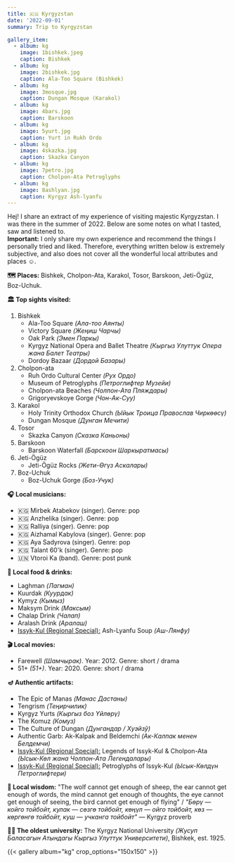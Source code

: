 ```yaml
---
title: 🇰🇬 Kyrgyzstan
date: '2022-09-01'
summary: Trip to Kyrgyzstan

gallery_item:
  - album: kg
    image: 1bishkek.jpeg
    caption: Bishkek
  - album: kg
    image: 2bishkek.jpg
    caption: Ala-Too Square (Bishkek)
  - album: kg
    image: 3mosque.jpg
    caption: Dungan Mosque (Karakol)
  - album: kg
    image: 4bars.jpg
    caption: Barskoon
  - album: kg
    image: 5yurt.jpg
    caption: Yurt in Rukh Ordo
  - album: kg
    image: 4skazka.jpg
    caption: Skazka Canyon
  - album: kg
    image: 7petro.jpg
    caption: Cholpon-Ata Petroglyphs
  - album: kg
    image: 8ashlyan.jpg
    caption: Kyrgyz Ash-lyanfu
---
```

Hej! I share an extract of my experience of visiting majestic Kyrgyzstan. I was there in the summer of 2022. Below are some notes on what I tasted, saw and listened to.<br>
<b>Important:</b> I only share my own experience and recommend the things I personally tried and liked. Therefore, everything written below is extremely subjective, and also does not cover all the wonderful local attributes and places ☺️.

<b>🗺 Places:</b> Bishkek, Cholpon-Ata, Karakol, Tosor, Barskoon, Jeti-Ögüz, Boz-Uchuk.<br>

<b>🏛 Top sights visited: </b>
1. Bishkek
    - Ala-Too Square <i>(Ала-тоо Аянты)</i>
    - Victory Square <i>(Жеңиш Чарчы)</i>
    - Oak Park <i>(Эмен Паркы)</i>
    - Kyrgyz National Opera and Ballet Theatre <i>(Кыргыз Улуттук Опера жана Балет Театры)</i>
    - Dordoy Bazaar <i>(Дордой Базары)</i>
2. Cholpon-ata
    - Ruh Ordo Cultural Center <i>(Рух Ордо)</i>
    - Museum of Petroglyphs <i>(Петроглифтер Музейи)</i>
    - Cholpon-ata Beaches <i>(Чолпон-Ата Пляждары)</i>
    - Grigoryevskoye Gorge <i>(Чон-Ак-Суу)</i>
3. Karakol
    - Holy Trinity Orthodox Church <i>(Ыйык Троица Православ Чиркөөсү)</i>
    - Dungan Mosque <i>(Дунган Мечити)</i>
4. Tosor
    - Skazka Canyon <i>(Сказка Каньоны)</i>
5. Barskoon
    - Barskoon Waterfall <i>(Барскоон Шаркыратмасы)</i>
6. Jeti-Ögüz
    - Jeti-Ögüz Rocks <i>(Жети-Өгүз Аскалары)</i>
7. Boz-Uchuk     
    - Boz-Uchuk Gorge <i>(Боз-Учук)</i>


<b>🎧 Local musicians: </b>
- 🇰🇬 Mirbek Atabekov (singer). Genre: pop
- 🇰🇬 Anzhelika (singer). Genre: pop 
- 🇰🇬 Ralliya (singer). Genre: pop 
- 🇰🇬 Aizhamal Kabylova (singer). Genre: pop 
- 🇰🇬 Aya Sadyrova (singer). Genre: pop 
- 🇰🇬 Talant 60'k (singer). Genre: pop 
- 🇺🇳 Vtoroi Ka (band). Genre: post punk

<b>🥘 Local food & drinks: </b>
- Laghman <i>(Лагман)</i>
- Kuurdak <i>(Куурдак)</i>
- Kymyz <i>(Кымыз)</i>
- Maksym Drink <i>(Максым)</i>
- Chalap Drink <i>(Чалап)</i>
- Aralash Drink <i>(Аралаш)</i>
- <u>Issyk-Kul (Regional Special):</u> Ash-Lyanfu Soup <i>(Аш-Лянфу)</i>


<b>🎬 Local movies:</b>
-  Farewell <i>(Шамчырак)</i>. Year: 2012. Genre: short / drama
-  51+ <i>(51+)</i>. Year: 2020. Genre: short / drama


<b>🪔 Authentic artifacts:</b>
- The Epic of Manas <i>(Манас Дастаны)</i> 
- Tengrism <i>(Теңирчилик)</i> 
- Kyrgyz Yurts <i>(Кыргыз боз Yйлөрү)</i> 
- The Komuz <i>(Комуз)</i> 
- The Culture of Dungan <i>(Дунгандар / Хуэйзў)</i>
- Authentic Garb: Ak-Kalpak and Beldemchi <i>(Ак-Калпак менен Белдемчи)</i> 
- <u>Issyk-Kul (Regional Special):</u> Legends of Issyk-Kul & Cholpon-Ata <i>(Ысык-Көл жана Чолпон-Ата Легендалары)</i>
- <u>Issyk-Kul (Regional Special):</u> Petroglyphs of Issyk-Kul <i>(Ысык-Көлдүн Петроглифтери)</i>


<b>🦉 Local wisdom:</b> "The wolf cannot get enough of sheep, the ear cannot get enough of words, the mind cannot get enough of thoughts, the eye cannot get enough of seeing, the bird cannot get enough of flying" / <i>"Бөрү — койго тойбойт, кулак — сөзгө тойбойт, көңүл — ойго тойбойт, көз — көргөнгө тойбойт, куш — учканга тойбойт"</i> — Kyrgyz proverb

<b>👨‍🎓 The oldest university:</b> The Kyrgyz National University <i>(Жусуп Баласагын Атындагы Кыргыз Улуттук Университети)</i>, Bishkek, est. 1925. 

{{< gallery album="kg" crop_options="150x150" >}}
   

